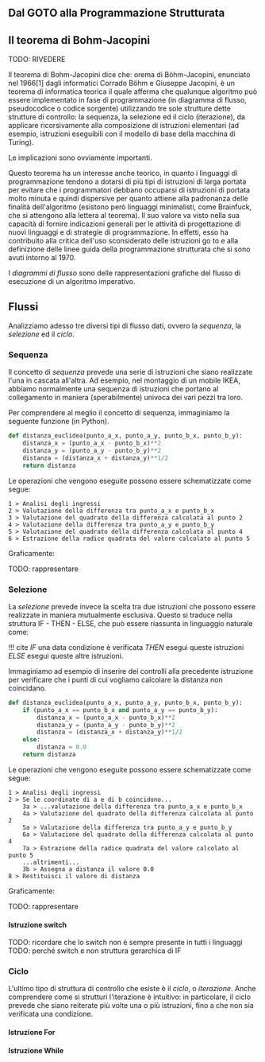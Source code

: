 ## Dal GOTO alla Programmazione Strutturata

## Il teorema di Bohm-Jacopini

TODO: RIVEDERE

Il teorema di Bohm-Jacopini dice che:
orema di Böhm-Jacopini, enunciato nel 1966[1] dagli informatici Corrado Böhm e Giuseppe Jacopini, è un teorema di informatica teorica il quale afferma che qualunque algoritmo può essere implementato in fase di programmazione (in diagramma di flusso, pseudocodice o codice sorgente) utilizzando tre sole strutture dette strutture di controllo: la sequenza, la selezione ed il ciclo (iterazione), da applicare ricorsivamente alla composizione di istruzioni elementari (ad esempio, istruzioni eseguibili con il modello di base della macchina di Turing).

Le implicazioni sono ovviamente importanti.

Questo teorema ha un interesse anche teorico, in quanto i linguaggi di programmazione tendono a dotarsi di più tipi di istruzioni di larga portata per evitare che i programmatori debbano occuparsi di istruzioni di portata molto minuta e quindi dispersive per quanto attiene alla padronanza delle finalità dell'algoritmo (esistono però linguaggi minimalisti, come Brainfuck, che si attengono alla lettera al teorema). Il suo valore va visto nella sua capacità di fornire indicazioni generali per le attività di progettazione di nuovi linguaggi e di strategie di programmazione. In effetti, esso ha contribuito alla critica dell'uso sconsiderato delle istruzioni go to e alla definizione delle linee guida della programmazione strutturata che si sono avuti intorno al 1970.

I *diagrammi di flusso* sono delle rappresentazioni grafiche del flusso di esecuzione di un algoritmo imperativo.

## Flussi

Analizziamo adesso tre diversi tipi di flusso dati, ovvero la *sequenza*, la *selezione* ed il *ciclo*.

### Sequenza

Il concetto di *sequenza* prevede una serie di istruzioni che siano realizzate l'una in cascata all'altra. Ad esempio, nel montaggio di un mobile IKEA, abbiamo normalmente una sequenza di istruzioni che portano al collegamento in maniera (sperabilmente) univoca dei vari pezzi tra loro.

Per comprendere al meglio il concetto di sequenza, immaginiamo la seguente funzione (in Python).

```python
def distanza_euclidea(punto_a_x, punto_a_y, punto_b_x, punto_b_y):
	distanza_x = (punto_a_x - punto_b_x)**2
	distanza_y = (punto_a_y - punto_b_y)**2
	distanza = (distanza_x + distanza_y)**1/2
	return distanza
```

Le operazioni che vengono eseguite possono essere schematizzate come segue:

```
1 > Analisi degli ingressi
2 > Valutazione della differenza tra punto_a_x e punto_b_x
3 > Valutazione del quadrato della differenza calcolata al punto 2
4 > Valutazione della differenza tra punto_a_y e punto_b_y
5 > Valutazione del quadrato della differenza calcolata al punto 4
6 > Estrazione della radice quadrata del valore calcolato al punto 5
```

Graficamente:

TODO: rappresentare 

### Selezione

La *selezione* prevede invece la scelta tra due istruzioni che possono essere realizzate in maniera mutualmente esclusiva. Questo si traduce nella struttura IF - THEN - ELSE, che può essere riassunta in linguaggio naturale come:

!!! cite
	*IF* una data condizione è verificata *THEN* esegui queste istruzioni *ELSE* esegui queste altre istruzioni.

Immaginiamo ad esempio di inserire dei controlli alla precedente istruzione per verificare che i punti di cui vogliamo calcolare la distanza non coincidano.

```python
def distanza_euclidea(punto_a_x, punto_a_y, punto_b_x, punto_b_y):
	if (punto_a_x == punto_b_x and punto_a_y == punto_b_y):
		distanza_x = (punto_a_x - punto_b_x)**2
		distanza_y = (punto_a_y - punto_b_y)**2
		distanza = (distanza_x + distanza_y)**1/2
	else:
		distanza = 0.0
	return distanza
```

Le operazioni che vengono eseguite possono essere schematizzate come segue:

```
1 > Analisi degli ingressi
2 > Se le coordinate di a e di b coincidono...
	3a > ...valutazione della differenza tra punto_a_x e punto_b_x
	4a > Valutazione del quadrato della differenza calcolata al punto 2
	5a > Valutazione della differenza tra punto_a_y e punto_b_y
	6a > Valutazione del quadrato della differenza calcolata al punto 4
	7a > Estrazione della radice quadrata del valore calcolato al punto 5
	...altrimenti...
	3b > Assegna a distanza il valore 0.0
8 > Restituisci il valore di distanza
```

Graficamente:

TODO: rappresentare 

#### Istruzione switch

TODO: ricordare che lo switch non è sempre presente in tutti i linguaggi
TODO: perché switch e non struttura gerarchica di IF

### Ciclo

L'ultimo tipo di struttura di controllo che esiste è il *ciclo*, o *iterazione*. Anche comprendere come si strutturi l'iterazione è intuitivo: in particolare, il ciclo prevede che siano reiterate più volte una o più istruzioni, fino a che non sia verificata una condizione.

#### Istruzione For

#### Istruzione While
